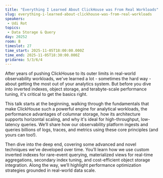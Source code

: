 ```yaml
---
title: "Everything I Learned About ClickHouse was From Real Workloads"
slug: everything-i-learned-about-clickhouse-was-from-real-workloads
speakers:
 - Udi Rot
topics: 
 - Data Storage & Query
day: 20252
room: B
timeslot: 27
time_start: 2025-11-05T18:00:00.000Z
time_end: 2025-11-05T18:30:00.000Z
gridarea: 5/3/6/4
---
```


After years of pushing ClickHouse to its outer limits in real-world observability workloads, we've learned a lot - sometimes the hard way - about getting the most out of your analytics system. But before you dive into inverted indexes, object storage, and terabyte-scale performance tuning, it's critical to get the basics right. 

This talk starts at the beginning, walking through the fundamentals that make ClickHouse such a powerful engine for analytical workloads, the performance advantages of columnar storage, how its architecture supports horizontal scaling, and why it's ideal for high-throughput, low-latency queries. We’ll share how our observability platform ingests and queries billions of logs, traces, and metrics using these core principles (and yours can too!).

Then dive into the deep end, covering some advanced and novel techniques we’ve developed over time. You’ll learn how we use custom inverted indexes for rare-event querying, materialized views for real-time aggregations, secondary index tuning, and cost-efficient object storage integration. Along the way, we’ll highlight performance optimization strategies grounded in real-world data scale.